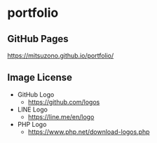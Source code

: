 # portfolio

## GitHub Pages

https://mitsuzono.github.io/portfolio/

## Image License

- GitHub Logo
  - https://github.com/logos
- LINE Logo
  - https://line.me/en/logo
- PHP Logo
  - https://www.php.net/download-logos.php
